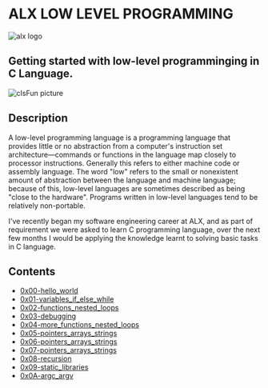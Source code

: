 # ALX LOW LEVEL PROGRAMMING
![alx logo](https://lh3.googleusercontent.com/OJixx9SV1VyWItiNb1MmD5M1DNYjxPlHRAN-fVmvhRQqWZv1sdhi6tz0R_kH1-3JtUx7HZSLMvQEYqP2zLeUalCXRcnp2ad3yMw=s0)

## Getting started with low-level programminging in C Language.
![cIsFun picture](https://camo.githubusercontent.com/3d51da6302e9f14aa387547687650884c29991e1e33eadaede096cfcba67491f/68747470733a2f2f73332e616d617a6f6e6177732e636f6d2f696e7472616e65742d70726f6a656374732d66696c65732f686f6c626572746f6e7363686f6f6c2d6c6f775f6c6576656c5f70726f6772616d6d696e672f3231322f63697366756e2e6a7067)

## Description
A low-level programming language is a programming language that provides little or no abstraction from a computer's instruction set architecture—commands or functions in the language map closely to processor instructions. Generally this refers to either machine code or assembly language. The word "low" refers to the small or nonexistent amount of abstraction between the language and machine language; because of this, low-level languages are sometimes described as being "close to the hardware". Programs written in low-level languages tend to be relatively non-portable.

I've recently began my software engineering career at ALX, and as part of requirement we were asked to learn C programming language, over the next few months I would be applying the knowledge learnt to solving basic tasks in C language.

## Contents
* [0x00-hello_world](https://github.com/TosinISOGUN/alx-low_level_programming/tree/master/0x00-hello_world)
* [0x01-variables_if_else_while](https://github.com/TosinISOGUN/alx-low_level_programming/tree/master/0x01-variables_if_else_while)
* [0x02-functions_nested_loops](https://github.com/TosinISOGUN/alx-low_level_programming/tree/master/0x02-functions_nested_loops)
* [0x03-debugging](https://github.com/TosinISOGUN/alx-low_level_programming/tree/master/0x03-debugging)
* [0x04-more_functions_nested_loops](https://github.com/TosinISOGUN/alx-low_level_programming/tree/master/0x04-more_functions_nested_loops)
* [0x05-pointers_arrays_strings](https://github.com/TosinISOGUN/alx-low_level_programming/tree/master/0x05-pointers_arrays_strings)
* [0x06-pointers_arrays_strings](https://github.com/TosinISOGUN/alx-low_level_programming/tree/master/0x06-pointers_arrays_strings)
* [0x07-pointers_arrays_strings](https://github.com/TosinISOGUN/alx-low_level_programming/tree/master/0x07-pointers_arrays_strings)
* [0x08-recursion](https://github.com/TosinISOGUN/alx-low_level_programming/tree/master/0x08-recursion)
* [0x09-static_libraries](https://github.com/TosinISOGUN/alx-low_level_programming/tree/master/0x09-static_libraries)
* [0x0A-argc_argv](https://github.com/TosinISOGUN/alx-low_level_programming/tree/master/0x0A-argc_argv)
